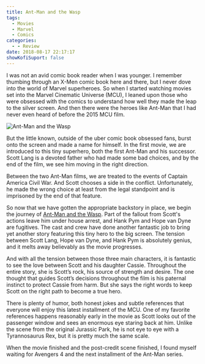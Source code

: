 ```yaml
---
title: Ant-Man and the Wasp
tags:
  - Movies
  - Marvel
  - Comics
categories:
  - - Review
date: 2018-08-17 22:17:17
showKofiSuport: false
---
```


I was not an avid comic book reader when I was younger.  I remember thumbing through an X-Men comic book here and there, but I never dove into the world of Marvel superheroes.  So when I started watching movies set into the Marvel Cinematic Universe (MCU), I leaned upon those who were obsessed with the comics to understand how well they made the leap to the silver screen.  And then there were the heroes like Ant-Man that I had never even heard of before the 2015 MCU film.<!-- more -->

<div class="embedded-image-right">

![Ant-Man and the Wasp](./ant-man-wasp.jpg)

</div>

But the little known, outside of the uber comic book obsessed fans, burst onto the screen and made a name for himself.  In the first movie, we are introduced to this tiny superhero, both the first Ant-Man and his successor.  Scott Lang is a devoted father who had made some bad choices, and by the end of the film, we see him moving in the right direction.

Between the two Ant-Man films, we are treated to the events of Captain America Civil War.  And Scott chooses a side in the conflict.  Unfortunately, he made the wrong choice at least from the legal standpoint and is imprisoned by the end of that feature.  

So now that we have gotten the appropriate backstory in place, we begin the journey of [Ant-Man and the Wasp](https://www.amazon.com/gp/product/B07F1FF9VK/ref=as_li_tl?ie=UTF8&camp=1789&creative=9325&creativeASIN=B07F1FF9VK&linkCode=as2&tag=mysite009e-20&linkId=fdd92f5e887a65012656484b447cb67c).  Part of the fallout from Scott's actions leave him under house arrest, and Hank Pym and Hope van Dyne are fugitives.  The cast and crew have done another fantastic job to bring yet another story featuring this tiny hero to the big screen.  The tension between Scott Lang, Hope van Dyne, and Hank Pym is absolutely genius, and it melts away believably as the movie progresses.

And with all the tension between those three main characters, it is fantastic to see the love between Scott and his daughter Cassie.  Throughout the entire story, she is Scott’s rock, his source of strength and desire.  The one thought that guides Scott’s decisions throughout the film is his paternal instinct to protect Cassie from harm.  But she says the right words to keep Scott on the right path to become a true hero.

There is plenty of humor, both honest jokes and subtle references that everyone will enjoy this latest installment of the MCU.  One of my favorite references happens reasonably early in the movie as Scott looks out of the passenger window and sees an enormous eye staring back at him.  Unlike the scene from the original Jurassic Park, he is not eye to eye with a Tyrannosaurus Rex, but it is pretty much the same scale.

When the movie finished and the post-credit scene finished, I found myself waiting for Avengers 4 and the next installment of the Ant-Man series.